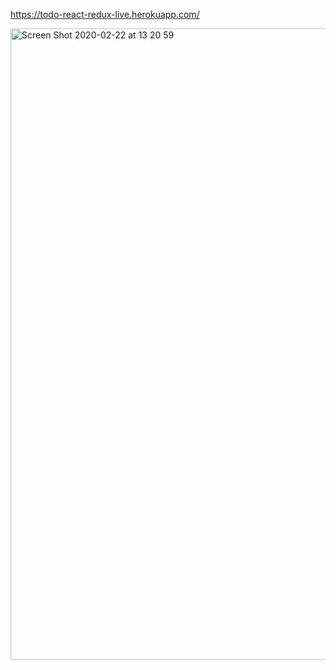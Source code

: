 https://todo-react-redux-live.herokuapp.com/

<img width="1010" alt="Screen Shot 2020-02-22 at 13 20 59" src="https://user-images.githubusercontent.com/48880201/75087031-34e2c480-5576-11ea-8916-ea120d8d16fa.png">
